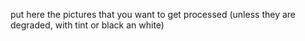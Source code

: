 put here the pictures that you want to get processed (unless they are degraded, with tint or black an white)
